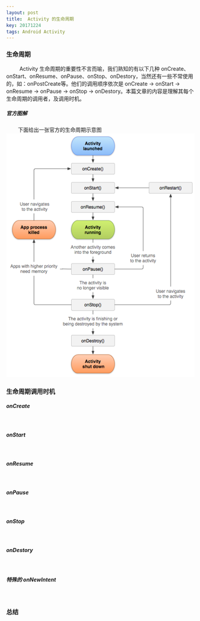 ```yaml
---
layout: post
title:  Activity 的生命周期
key: 20171224
tags: Android Activity
---
```


### <i class="fa fa-rebel fa-1x" aria-hidden="true"></i>  生命周期
&nbsp;&nbsp;&nbsp;&nbsp;&nbsp;&nbsp;&nbsp;&nbsp;
Activity 生命周期的重要性不言而喻，我们熟知的有以下几种 onCreate、onStart、onResume、onPause、onStop、onDestory，当然还有一些不常使用的，如：onPostCreate等。他们的调用顺序依次是 onCreate -> onStart -> onResume -> onPause -> onStop -> onDestory。本篇文章的内容是理解其每个生命周期的调用者，及调用时机。
##### <i class="fa fa-star" aria-hidden="true"></i> 官方图解
&nbsp;&nbsp;&nbsp;&nbsp;&nbsp;&nbsp;&nbsp;&nbsp;下面给出一张官方的生命周期示意图
![](/assets/activitylifecycle/activity_lifecycle.png)

### <i class="fa fa-rebel fa-1x" aria-hidden="true"></i> 生命周期调用时机
##### <i class="fa fa-star" aria-hidden="true"></i> onCreate
&nbsp;&nbsp;&nbsp;&nbsp;&nbsp;&nbsp;&nbsp;&nbsp;
##### <i class="fa fa-star" aria-hidden="true"></i> onStart
&nbsp;&nbsp;&nbsp;&nbsp;&nbsp;&nbsp;&nbsp;&nbsp;
##### <i class="fa fa-star" aria-hidden="true"></i> onResume
&nbsp;&nbsp;&nbsp;&nbsp;&nbsp;&nbsp;&nbsp;&nbsp;
##### <i class="fa fa-star" aria-hidden="true"></i> onPause
&nbsp;&nbsp;&nbsp;&nbsp;&nbsp;&nbsp;&nbsp;&nbsp;
##### <i class="fa fa-star" aria-hidden="true"></i> onStop
&nbsp;&nbsp;&nbsp;&nbsp;&nbsp;&nbsp;&nbsp;&nbsp;
##### <i class="fa fa-star" aria-hidden="true"></i> onDestory
&nbsp;&nbsp;&nbsp;&nbsp;&nbsp;&nbsp;&nbsp;&nbsp;
##### <i class="fa fa-star" aria-hidden="true"></i> 特殊的 onNewIntent
&nbsp;&nbsp;&nbsp;&nbsp;&nbsp;&nbsp;&nbsp;&nbsp;
### <i class="fa fa-rebel fa-1x" aria-hidden="true"></i> 总结


